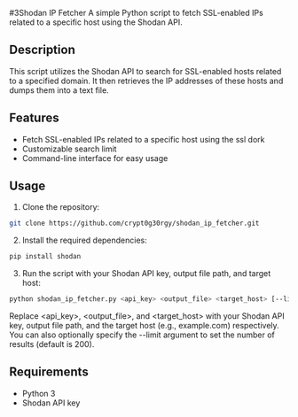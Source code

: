 #3Shodan IP Fetcher
A simple Python script to fetch SSL-enabled IPs related to a specific host using the Shodan API.

## Description
This script utilizes the Shodan API to search for SSL-enabled hosts related to a specified domain. It then retrieves the IP addresses of these hosts and dumps them into a text file.

## Features
- Fetch SSL-enabled IPs related to a specific host using the ssl dork
- Customizable search limit
- Command-line interface for easy usage
## Usage
1. Clone the repository:

```bash
git clone https://github.com/crypt0g30rgy/shodan_ip_fetcher.git
```
2. Install the required dependencies:

```bash
pip install shodan
```
3. Run the script with your Shodan API key, output file path, and target host:

```bash
python shodan_ip_fetcher.py <api_key> <output_file> <target_host> [--limit LIMIT]
```

Replace <api_key>, <output_file>, and <target_host> with your Shodan API key, output file path, and the target host (e.g., example.com) respectively. You can also optionally specify the --limit argument to set the number of results (default is 200).

## Requirements
- Python 3
- Shodan API key
